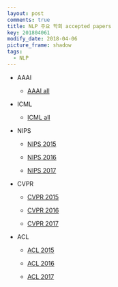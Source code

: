 ```yaml
---
layout: post
comments: true
title: NLP 주요 학회 accepted papers
key: 201804061
modify_date: 2018-04-06
picture_frame: shadow
tags:
  - NLP
---
```


- AAAI

  - [AAAI all](https://www.aaai.org/Library/AAAI/aaai-library.php)

<!--more-->

- ICML

  - [ICML all](https://icml.cc/Conferences/2017/Schedule?type=Poster)

- NIPS

  - [NIPS 2015](https://nips.cc/Conferences/2015/AcceptedPapers)

  - [NIPS 2016](https://nips.cc/Conferences/2016/AcceptedPapers)

  - [NIPS 2017](https://nips.cc/Conferences/2017/Schedule?type=Poster)

- CVPR

  - [CVPR 2015](http://openaccess.thecvf.com/CVPR2015.py)

  - [CVPR 2016](http://openaccess.thecvf.com/CVPR2016.py)

  - [CVPR 2017](http://openaccess.thecvf.com/CVPR2017.py)

- ACL

  - [ACL 2015](http://acl2015.org/accepted_papers.html)
  
  - [ACL 2016](https://blog.csdn.net/GarfieldEr007/article/details/51684801)

  - [ACL 2017](https://acl2017.wordpress.com/2017/04/05/accepted-papers-and-demonstrations/)
